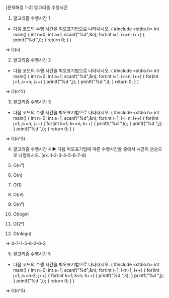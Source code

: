 [문제해결 1-2] 알고리즘 수행시간

1. 알고리즘 수행시간 1
- 다음 코드의 수행 시간을 빅오표기법으로 나타내시오.
(
    #include <stdio.h>
    int main()
    {
        int n=0;
        int a=1;
        scanf("%d",&n);
        for(int i=1; i<=n; i++)
        {
            printf("%d ",i);
        }
        return 0;
    }
)

=> O(n)


2. 알고리즘 수행시간 2
- 다음 코드의 수행 시간을 빅오표기법으로 나타내시오.
(
    #include <stdio.h>
    int main()
    {
        int n=0;
        int a=1;
        scanf("%d",&n);
        for(int i=1; i<=n; i++)
        {
            for(int j=1; j<=n; j++)
            {
                printf("%d ",j);
            }
            printf("%d ",i);
        }
        return 0;
    }
)

=> O(n^2)


3. 알고리즘 수행시간 3
- 다음 코드의 수행 시간을 빅오표기법으로 나타내시오.
(
    #include <stdio.h>
    int main()
    {
        int n=0;
        int a=1;
        scanf("%d",&n);
        for(int i=1; i<=n; i++)
        {
            for(int j=1; j<=n; j++)
            {
                for(int k=1; k<=n; k++)
                {
                    printf("%d ",k);
                }
                printf("%d ",j);
            }
            printf("%d ",i);
        }
        return 0;
    }
)

=> O(n^3)


4. 알고리즘 수행시간 4
▶ 다음 빅오표기법에 따른 수행시간들 중에서 시간이 큰순으로 나열하시오. (ex. 1-2-3-4-5-6-7-8)

1. O(n³)

2. O(n)

3. O(1)

4. O(n!)

5. O(n²)

6. O(logn)

7. O(2ⁿ)

8. O(nlogn)

=> 4-7-1-5-8-2-6-3


5. 알고리즘 수행시간 5
- 다음 코드의 수행 시간을 빅오표기법으로 나타내시오.
(
    #include <stdio.h>
    int main()
    {
        int n=0;
        int a=1;
        scanf("%d",&n);
        for(int i=1; i<n-1; i++)
        {
            for(int j=1; j<=n-2; j++)
            {
                for(int k=1; k<n; k++)
                {
                    printf("%d ",k);
                }
                printf("%d ",j);
            }
            printf("%d ",i);
        }
        return 0;
    }
)

=> O(n^3)